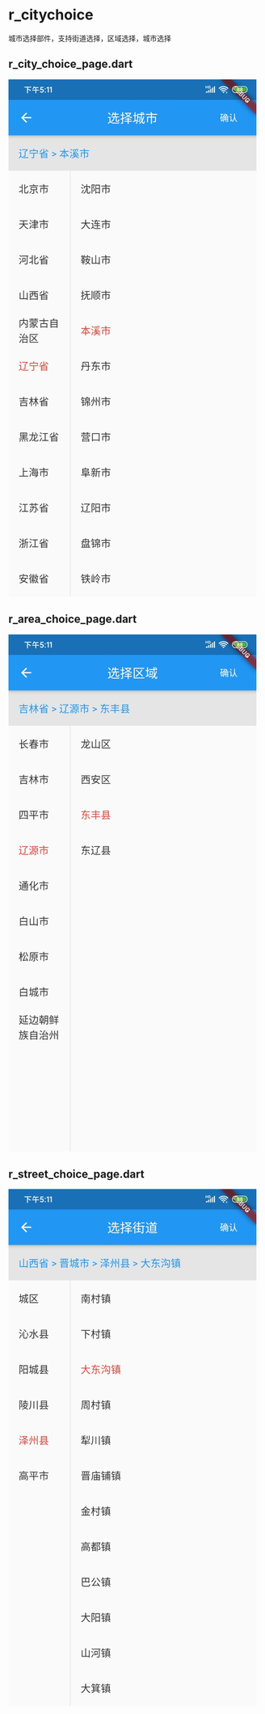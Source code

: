 # r_citychoice

城市选择部件，支持街道选择，区域选择，城市选择

## r_city_choice_page.dart

![](images/city_choice_page.jpg)

## r_area_choice_page.dart

![](images/area_choice_page.jpg)

## r_street_choice_page.dart

![](images/street_choice_page.jpg)
